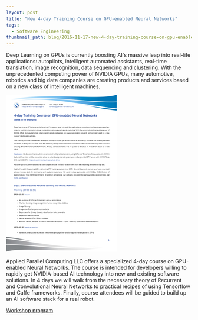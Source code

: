 ```yaml
---
layout: post
title: "New 4-day Training Course on GPU-enabled Neural Networks"
tags:
  - Software Engineering
thumbnail_path: blog/2016-11-17-new-4-day-training-course-on-gpu-enabled-neural-networks/machine_and_deep_learning.png
---
```


Deep Learning on GPUs is currently boosting AI's massive leap into real-life applications: autopilots, intelligent automated assistants, real-time translation, image recognition, data sequencing and clustering. With the unprecedented computing power of NVIDIA GPUs, many automotive, robotics and big data companies are creating products and services based on a new class of intelligent machines.

![alt text](\assets\img\blog\2016-11-17-new-4-day-training-course-on-gpu-enabled-neural-networks/machine_and_deep_learning.png "Logo Title Text 1")

Applied Parallel Computing LLC offers a specialized 4-day course on GPU-enabled Neural Networks. The course is intended for developers willing to rapidly get NVIDIA-based AI technology into new and existing software solutions. In 4 days we will walk from the necessary theory of Recurrent and Convolutional Neural Networks to practical recipes of using Tensorflow and Caffe frameworks. Finally, course attendees will be guided to build up an AI software stack for a real robot.

[Workshop program](\assets\img\blog\2016-11-17-new-4-day-training-course-on-gpu-enabled-neural-networks\machine_and_deep_learning.pdf)
